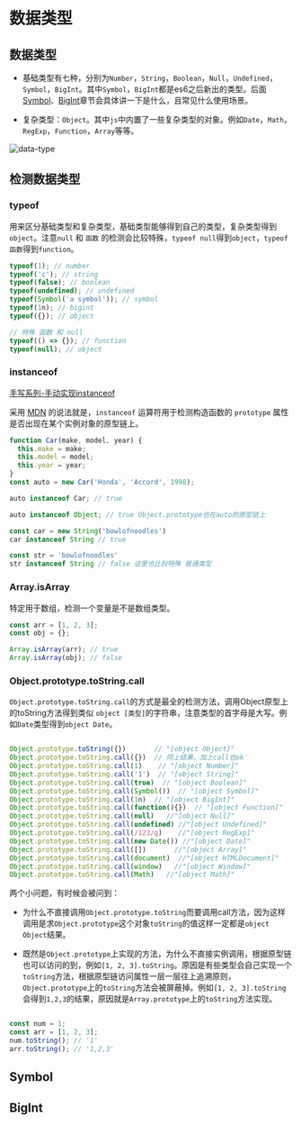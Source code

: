 # 数据类型

## 数据类型
+ 基础类型有七种，分别为`Number`，`String`，`Boolean`，`Null`，`Undefined`，`Symbol`，`BigInt`。其中`Symbol`，`BigInt`都是es6之后新出的类型。后面[Symbol](#symbol)、[BigInt](#bigint)章节会具体讲一下是什么，且常见什么使用场景。

+ 复杂类型：`Object`。其中`js`中内置了一些复杂类型的对象。例如`Date`，`Math`，`RegExp`，`Function`，`Array`等等。

<img :src="$withBase('/data-type.png')" alt="data-type">

## 检测数据类型

### typeof

用来区分基础类型和复杂类型，基础类型能够得到自己的类型，复杂类型得到`object`。注意`null` 和 `函数` 的检测会比较特殊，`typeof null`得到`object`，`typeof 函数`得到`function`。

``` javascript
typeof(1); // number
typeof('c'); // string
typeof(false); // boolean
typeof(undefined); // undefined
typeof(Symbol('a symbol')); // symbol
typeof(1n); // bigint
typeof({}); // object

// 特殊 函数 和 null
typeof(() => {}); // function
typeof(null); // object
```

### instanceof

[手写系列-手动实现instanceof](/javascript/手写系列/instanceof.md)

采用 [MDN](https://developer.mozilla.org/zh-CN/docs/Web/JavaScript/Reference/Operators/instanceof) 的说法就是，`instanceof` 运算符用于检测构造函数的 `prototype` 属性是否出现在某个实例对象的原型链上。

``` javascript
function Car(make, model, year) {
  this.make = make;
  this.model = model;
  this.year = year;
}
const auto = new Car('Honda', 'Accord', 1998);

auto instanceof Car; // true

auto instanceof Object; // true Object.prototype也在auto的原型链上

const car = new String('bowlofnoodles')
car instanceof String // true

const str = 'bowlofnoodles'
str instanceof String // false 这里也比较特殊 普通类型

```

### Array.isArray

特定用于数组，检测一个变量是不是数组类型。

``` javascript
const arr = [1, 2, 3];
const obj = {};

Array.isArray(arr); // true
Array.isArray(obj); // false
```

### Object.prototype.toString.call

`Object.prototype.toString.call`的方式是最全的检测方法，调用Object原型上的toString方法得到类似 `object [类型]`的字符串，注意类型的首字母是大写。例如`Date`类型得到`object Date`。

``` javascript

Object.prototype.toString({})       // "[object Object]"
Object.prototype.toString.call({})  // 同上结果，加上call也ok
Object.prototype.toString.call(1)    // "[object Number]"
Object.prototype.toString.call('1')  // "[object String]"
Object.prototype.toString.call(true)  // "[object Boolean]"
Object.prototype.toString.call(Symbol())  // "[object Symbol]"
Object.prototype.toString.call(1n)  // "[object BigInt]"
Object.prototype.toString.call(function(){})  // "[object Function]"
Object.prototype.toString.call(null)   //"[object Null]"
Object.prototype.toString.call(undefined) //"[object Undefined]"
Object.prototype.toString.call(/123/g)    //"[object RegExp]"
Object.prototype.toString.call(new Date()) //"[object Date]"
Object.prototype.toString.call([])       //"[object Array]"
Object.prototype.toString.call(document)  //"[object HTMLDocument]"
Object.prototype.toString.call(window)   //"[object Window]"
Object.prototype.toString.call(Math)   //"[object Math]"

```

两个小问题，有时候会被问到：
+ 为什么不直接调用`Object.prototype.toString`而要调用call方法，因为这样调用是求`Object.prototype`这个对象`toString`的值这样一定都是`object Object`结果。

+ 既然是`Object.prototype`上实现的方法，为什么不直接实例调用，根据原型链也可以访问的到，例如`[1, 2, 3].toString`。原因是有些类型会自己实现一个`toString`方法，根据原型链访问属性一层一层往上追溯原则，`Object.prototype`上的`toString`方法会被屏蔽掉。例如`[1, 2, 3].toString`会得到`1,2,3`的结果，原因就是`Array.prototype`上的`toString`方法实现。

``` javascript

const num = 1;
const arr = [1, 2, 3];
num.toString(); // '1'
arr.toString(); // '1,2,3'

```
## Symbol

## BigInt